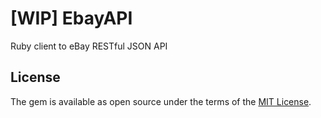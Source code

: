 # [WIP] EbayAPI

Ruby client to eBay RESTful JSON API

## License

The gem is available as open source under the terms of the [MIT License](http://opensource.org/licenses/MIT).

